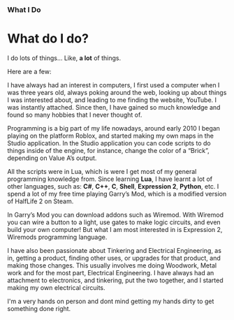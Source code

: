 ### What I Do

# What do I do?

I do lots of things… Like, **a lot** of things.

Here are a few:

I have always had an interest in computers, I first used a computer when I was three years old, always poking around the web, looking up about things I was interested about, and leading to me finding the website, YouTube. I was instantly attached. Since then, I have gained so much knowledge and found so many hobbies that I never thought of. 

Programming is a big part of my life nowadays, around early 2010 I began playing on the platform Roblox, and started making my own maps in the Studio application. In the Studio application you can code scripts to do things inside of the engine, for instance, change the color of a “Brick”, depending on Value A’s output. 

All the scripts were in Lua, which is were I get most of my general programming knowledge from. Since learning **Lua**, I have learnt a lot of other languages, such as: **C#**, **C++**, **C**, **Shell**, **Expression 2**, **Python**, etc. I spend a lot of my free time playing Garry’s Mod, which is a modified version of HalfLife 2 on Steam. 

In Garry’s Mod you can download addons such as Wiremod. With Wiremod you can wire a button to a light, use gates to make logic circuits, and even build your own computer! But what I am most interested in is Expression 2, Wiremods programming language.

I have also been passionate about Tinkering and Electrical Engineering, as in, getting a product, finding other uses, or upgrades for that product, and making those changes. This usually involves me doing Woodwork, Metal work and for the most part, Electrical Engineering. I have always had an attachment to electronics, and tinkering, put the two together, and I started making my own electrical circuits.


I'm a very hands on person and dont mind getting my hands dirty to get something done right.

